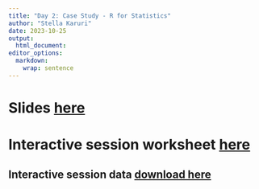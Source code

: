 ```yaml
---
title: "Day 2: Case Study - R for Statistics"
author: "Stella Karuri"
date: 2023-10-25
output: 
  html_document:
editor_options: 
  markdown: 
    wrap: sentence
---
```




# Slides <a href="../slides/Day2.pdf" target="_blank">here</a>

# Interactive session worksheet <a href="../slides/worksheet_Day2.pdf" target="_blank">here</a>

## Interactive session data <a href="../slides/Day2.RData" target="_blank">download here</a>
